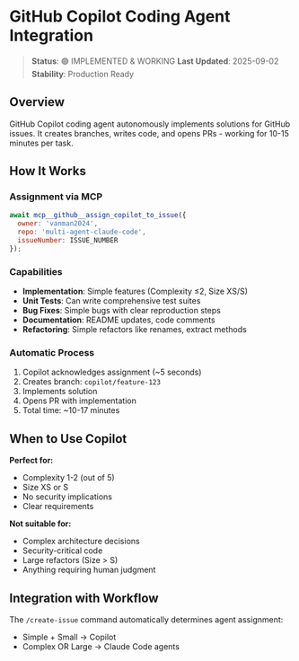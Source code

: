 # GitHub Copilot Coding Agent Integration

> **Status**: 🟢 IMPLEMENTED & WORKING
> **Last Updated**: 2025-09-02
> **Stability**: Production Ready

## Overview

GitHub Copilot coding agent autonomously implements solutions for GitHub issues. It creates branches, writes code, and opens PRs - working for 10-15 minutes per task.

## How It Works

### Assignment via MCP
```javascript
await mcp__github__assign_copilot_to_issue({
  owner: 'vanman2024',
  repo: 'multi-agent-claude-code',
  issueNumber: ISSUE_NUMBER
});
```

### Capabilities
- **Implementation**: Simple features (Complexity ≤2, Size XS/S)
- **Unit Tests**: Can write comprehensive test suites
- **Bug Fixes**: Simple bugs with clear reproduction steps
- **Documentation**: README updates, code comments
- **Refactoring**: Simple refactors like renames, extract methods

### Automatic Process
1. Copilot acknowledges assignment (~5 seconds)
2. Creates branch: `copilot/feature-123`
3. Implements solution
4. Opens PR with implementation
5. Total time: ~10-17 minutes

## When to Use Copilot

**Perfect for:**
- Complexity 1-2 (out of 5)
- Size XS or S
- No security implications
- Clear requirements

**Not suitable for:**
- Complex architecture decisions
- Security-critical code
- Large refactors (Size > S)
- Anything requiring human judgment

## Integration with Workflow

The `/create-issue` command automatically determines agent assignment:
- Simple + Small → Copilot
- Complex OR Large → Claude Code agents